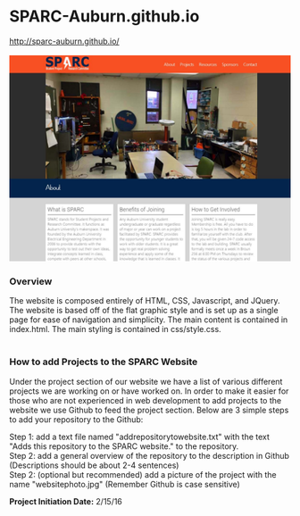 # SPARC-Auburn.github.io
http://sparc-auburn.github.io/ <br/><br/>
<img src="websitephoto.jpg" width="600"></img>
<h3>Overview</h3>
The website is composed entirely of HTML, CSS, Javascript, and JQuery.  The website is based off of the flat graphic style and is set up as a single page for ease of navigation and simplicity.  The main content is contained in index.html.  The main styling is contained in css/style.css.<br/><br/>

<h3>How to add Projects to the SPARC Website</h3>
Under the project section of our website we have a list of various different projects we are working on or have worked on.  In order to make it easier for those who are not experienced in web development to add projects to the website we use Github to feed the project section.  Below are 3 simple steps to add your repository to the Github:</br>

Step 1: add a text file named "addrepositorytowebsite.txt" with the text "Adds this repository to the SPARC website." to the repository.</br>
Step 2: add a general overview of the repository to the description in Github (Descriptions should be about 2-4 sentences)</br>
Step 2: (optional but recommended) add a picture of the project with the name "websitephoto.jpg" (Remember Github is case sensitive)</br>


<p><b>Project Initiation Date:</b> 2/15/16</b></p>
